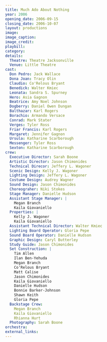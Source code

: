 ```yaml
---
title: Much Ado About Nothing
year: 2006
opening_date: 2006-09-15
closing_date: 2006-10-07
layout: productions
image:
image_caption:
image_credit:
playbill: 
category: 
details:
  Theatre: Theatre Jacksonville
  Venue: Little Theatre
cast:
  Don Pedro: Jack Wallace
  Dona Joan: Tracy Olin
  Claudio: Co'Relous Bryant
  Benedick: Walter Kmiec
  Leonata: Sandra S. Spurney
  Hero: Asia Gagnon
  Beatrice: Amy Noel Johnson
  Dogberry: Daniel Owen Dungan
  Balthazar: Karl Rogers
  Borachio: Armando Versace
  Conrad: Mark Stater
  Verges: Tyler Ross
  Friar Francis: Karl Rogers
  Margaret: Jennifer Gagnon
  Ursula: Katharine Scarborough
  Messenger: Tyler Ross
  Sexton: Katharine Scarborough
crew:
  Executive Director: Sarah Boone
  Artistic Director: Jason Chimonides
  Technical Direcor: Jeffery L. Wagoner
  Scenic Design: Kelly J. Wagoner
  Lighting Design: Jeffery L. Wagoner
  Costume Design: Audrey Wagner
  Sound Design: Jason Chimonides
  Choreograher: Niki Stokes
  Stage Manager: Danielle Hudson
  Assistant Stage Manager: |
    Megan Branch
    Kaila Giovaniello
  Properties: |
    Kelly J. Wagoner
    Kaila Giovaniello
  Assistant Technical Director: Walter Kmiec
  Lighting Board Operator: Gloria Pepe
  Sound Board Operator: Danielle Hudson
  Graphic Design: Caryl Butterley
  Study Guide: Jason Chimonides
  Set Construction: |
    Tim Allen
    Ilan Ben-Yehuda
    Megan Branch
    Co'Relous Bryant
    Matt Calise
    Jason Chimonides
    Kaila Giovaniello
    Danielle Hudson
    Bonnie Barker-Johnson
    Shawn Keith
    Gloria Pepe
  Backstage Crew:
    Megan Branch
    Kaila Giovaniello
    Rhianna Hurt
  Photography: Sarah Boone
orchestra:
external_links:
---
```

